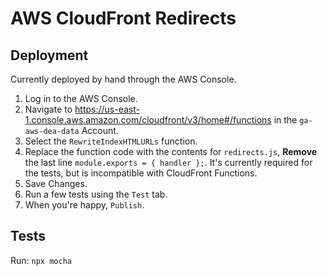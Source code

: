 # AWS CloudFront Redirects

## Deployment

Currently deployed by hand through the AWS Console.

1. Log in to the AWS Console.
2. Navigate to https://us-east-1.console.aws.amazon.com/cloudfront/v3/home#/functions in the `ga-aws-dea-data` Account.
3. Select the `RewriteIndexHTMLURLs` function.
4. Replace the function code with the contents for `redirects.js`, **Remove** the last line  `module.exports = { handler };`. It's currently required for the tests, but is incompatible with CloudFront Functions.
5. Save Changes.
6. Run a few tests using the `Test` tab.
7. When you're happy, `Publish`.

## Tests

Run: `npx mocha`
